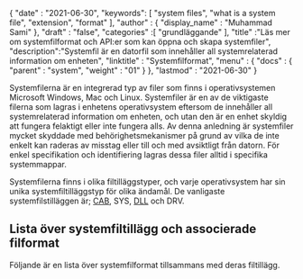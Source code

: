{
  "date" : "2021-06-30",
  "keywords": [ "system files", "what is a system file", "extension", "format" ],
  "author" : {
    "display_name" : "Muhammad Sami"
},
  "draft" : "false",
  "categories" :[ "grundläggande" ],
  "title" :"Läs mer om systemfilformat och API:er som kan öppna och skapa systemfiler",
  "description":"Systemfil är en datorfil som innehåller all systemrelaterad information om enheten",
  "linktitle" : "Systemfilformat",
  "menu" : {
    "docs" : {
      "parent" : "system",
      "weight" : "01"
}
},
  "lastmod" : "2021-06-30"
}

Systemfilerna är en integrerad typ av filer som finns i operativsystemen Microsoft Windows, Mac och Linux. Systemfiler är en av de viktigaste filerna som lagras i enhetens operativsystem eftersom de innehåller all systemrelaterad information om enheten, och utan den är en enhet skyldig att fungera felaktigt eller inte fungera alls. Av denna anledning är systemfiler mycket skyddade med behörighetsmekanismer på grund av vilka de inte enkelt kan raderas av misstag eller till och med avsiktligt från datorn. För enkel specifikation och identifiering lagras dessa filer alltid i specifika systemmappar.

Systemfilerna finns i olika filtilläggstyper, och varje operativsystem har sin unika systemfiltilläggstyp för olika ändamål. De vanligaste systemfilstilläggen är; [CAB](/sv/system/cab/), SYS, [DLL](/sv/system/dll/) och DRV.


## Lista över systemfiltillägg och associerade filformat

Följande är en lista över systemfilformat tillsammans med deras filtillägg.

